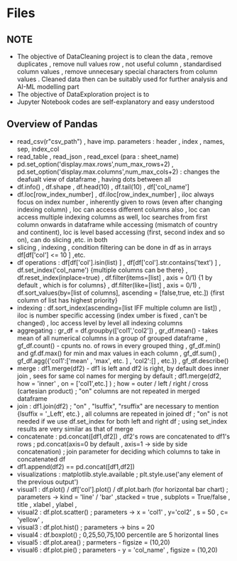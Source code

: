# Files #

## NOTE ##
- The objective of DataCleaning project is to clean the data , remove duplicates , remove null values row ,  not useful column , standardised column values , remove unnecesary special characters from column values . Cleaned data then can be suitably used for further analysis and AI-ML modelling part 
- The objective of DataExploration project is to  
- Jupyter Notebook codes are self-explanatory and easy understood 

## Overview of Pandas  ##
- read_csv(r"csv_path") , have imp. parameters : header , index , names, sep,   index_col 
- read_table , read_json , read_excel (para : sheet_name)
- pd.set_option('display.max.rows',num_max_rows+2) ,  pd.set_option('display.max.columns',num_max_cols+2)  : changes the deafualt view of dataframe , having dots between all 
- df.info() , df.shape , df.head(10) , df.tail(10) , df['col_name']
- df.loc[row_index_number] , df.iloc[row_index_number] , iloc always focus on index number , inherently given to rows (even after changing indexing column) , loc can access different columns also  , loc can access multiple indexing columns as well, loc searches from first column onwards in dataframe while accessing (mismatch of country and continent), loc is level based accessing (first, second index and so on), can do slicing ,etc. in both  
- slicing , indexing , condition filtering can be done in df as in arrays df[df['col'] <= 10 ] ,etc.
-  df operations :  df[df['col'].isin(list) ] , df[df['col'].str.contains('text') ] , df.set_index('col_name')  {multiple columns can be there} , df.reset_index(inplace=true) , df.filter(items=[list] , axis = 0/1) {1 by default , which is for columns} ,  df.filter(like=[list] , axis = 0/1) , df.sort_values(by=[list of columns], ascending = [false,true, etc.]) {first column of list has highest priority}
-  indexing : df.sort_index(ascending=[list IFF multiple column are list]) , iloc is number specific accessing (index umber is fixed , can't be changed) , loc access level by level all indexing columns
-  aggregating  : gr_df = df.groupby(['col1','col2']) , gr_df.mean() - takes mean of all numerical columns in a group of grouped dataframe , gf_df.count() - cpunts no. of rows in every grouped thing , gf_df.min() and gf.df.max()  for min and max values in each column , gf_df.sum() , gf_df.agg({'col1':['mean' , 'max', etc. ] , 'col2':[] , etc.}) , gf_df.describe() 
-   merge  : df1.merge(df2) - df1 is left and df2 is right, by default does inner join , sees for same col names for merging by default ; df1.merge(df2, how = 'inner' , on = ['col1',etc.] ) ; how = outer / left / right / cross (cartesian product) ;    "on" columns are not repeated in merged dataframe
-  join : df1.join(df2) ; "on"  , "lsuffix", "rsuffix" are necessary to mention  {lsuffix = '_Left', etc.} , all columns are repeated in joined df ; "on" is not needed if we use df.set_index for both left and right df ; using set_index results are very similar as that of merge
-  concatenate :  pd.concat([df1,df2]) , df2's rows are concatenated to df1's rows ; pd.concat(axis=0 by default , axis=1 -> side by side concatenation) ; join parameter for deciding which columns to take in concatenated df
-  df1.append(df2) == pd.concat([df1,df2])
-  visualizations : matplotlib.style.available ; plt.style.use('any element of the previous output') 
-  visual1 : df.plot() / df['col'].plot()  / df.plot.barh (for horizontal bar chart) ; parameters ->  kind = 'line' / 'bar'   ,stacked = true ,  subplots = True/false , title , xlabel , ylabel ,
-  visual2 : df.plot.scatter() ; parameters -> x = 'col1' , y='col2' , s = 50 , c= 'yellow' ,
-  visual3 : df.plot.hist() ; parameters -> bins = 20
-  visual4 : df.boxplot() ;  0,25,50,75,100 percentile are 5 horizontal lines
-  visual5 : df.plot.area() ; parmeters - figsize = (10,20)
-  visual6 : df.plot.pie() ; parameters - y = 'col_name' , figsize = (10,20) 
